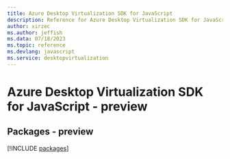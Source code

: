 ```yaml
---
title: Azure Desktop Virtualization SDK for JavaScript
description: Reference for Azure Desktop Virtualization SDK for JavaScript
author: xirzec
ms.author: jeffish
ms.data: 07/18/2023
ms.topic: reference
ms.devlang: javascript
ms.service: desktopvirtualization
---
```

# Azure Desktop Virtualization SDK for JavaScript - preview
## Packages - preview
[!INCLUDE [packages](desktop-virtualization-index.md)]